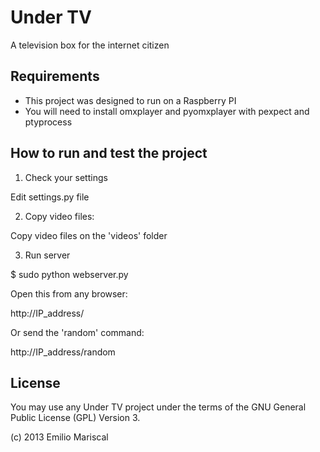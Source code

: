 # Under TV

A television box for the internet citizen 

## Requirements

* This project was designed to run on a Raspberry PI
* You will need to install omxplayer and pyomxplayer with pexpect and ptyprocess

## How to run and test the project

1) Check your settings

Edit settings.py file

2) Copy video files:

Copy video files on the 'videos' folder

3) Run server

$ sudo python webserver.py

Open this from any browser:

http://IP_address/

Or send the 'random' command:

http://IP_address/random

## License

You may use any Under TV project under the terms of the GNU General Public License (GPL) Version 3.

(c) 2013 Emilio Mariscal
